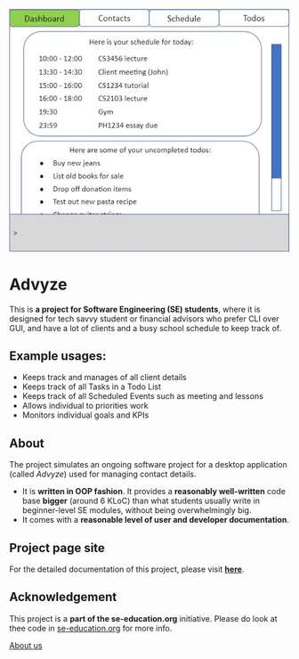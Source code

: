 ![Ui](docs/images/Ui.png)

# Advyze
This is **a project for Software Engineering (SE) students**, where it is designed for tech savvy student or financial advisors who prefer CLI over GUI, and have a lot of clients and a busy school schedule to keep track of.<br>
## Example usages:
  * Keeps track and manages of all client details
  * Keeps track of all Tasks in a Todo List
  * Keeps track of all Scheduled Events such as meeting and lessons
  * Allows individual to priorities work
  * Monitors individual goals and KPIs

## About
The project simulates an ongoing software project for a desktop application (called _Advyze_) used for managing contact details.
  * It is **written in OOP fashion**. It provides a **reasonably well-written** code base **bigger** (around 6 KLoC) than what students usually write in beginner-level SE modules, without being overwhelmingly big.
  * It comes with a **reasonable level of user and developer documentation**.
## Project page site
For the detailed documentation of this project, please visit **[here](https://ay2122s1-cs2103-t14-4.github.io/tp/)**.

## Acknowledgement
This project is a **part of the se-education.org** initiative. Please do look at thee code in [se-education.org](https://se-education.org#https://se-education.org/#contributing) for more info.

[About us](/docs/AboutUs.html#quick-start)

